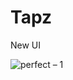 # Tapz

New UI
<br>

![perfect – 1](https://user-images.githubusercontent.com/46156118/73119555-a6d0e980-3f89-11ea-91d5-477b20d124ed.png)

